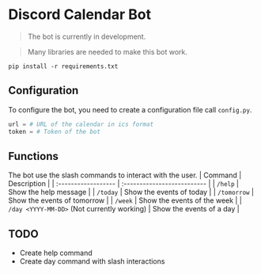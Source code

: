 # Discord Calendar Bot
> The bot is currently in development.

> Many libraries are needed to make this bot work.
```pwsh
pip install -r requirements.txt
```


## Configuration
To configure the bot, you need to create a configuration file call `config.py`.
```python
url = # URL of the calendar in ics format 
token = # Token of the bot 
```

## Functions
The bot use the slash commands to interact with the user.
| Command             | Description                 |
| :------------------ | :-------------------------- |
| `/help`             | Show the help message       |
| `/today`            | Show the events of today    |
| `/tomorrow`         | Show the events of tomorrow |
| `/week`             | Show the events of the week |
| `/day <YYYY-MM-DD>` (Not currently working) | Show the events of a day    |

## TODO
- Create help command
- Create day command with slash interactions
